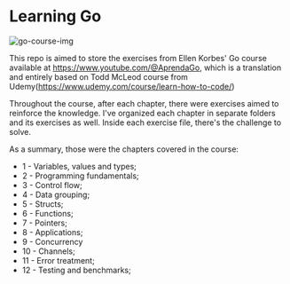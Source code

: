 # Learning Go 
![go-course-img](https://aprendagolang.com.br/wp-content/uploads/2022/12/imersao-aprenda-golang.png)

This repo is aimed to store the exercises from Ellen Korbes' Go course available at https://www.youtube.com/@AprendaGo, which is a translation and entirely based on Todd McLeod course from Udemy(https://www.udemy.com/course/learn-how-to-code/)

Throughout the course, after each chapter, there were exercises aimed to reinforce the knowledge. I've organized each chapter in separate folders and its exercises as well. Inside each exercise file, there's the challenge to solve.

As a summary, those were the chapters covered in the course:

* 1 - Variables, values and types;
* 2 - Programming fundamentals;
* 3 - Control flow;
* 4 - Data grouping;
* 5 - Structs;
* 6 - Functions;
* 7 - Pointers;
* 8 - Applications;
* 9 - Concurrency
* 10 - Channels;
* 11 - Error treatment;
* 12 - Testing and benchmarks;
